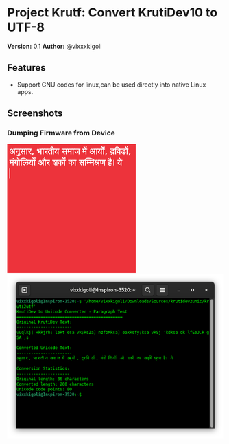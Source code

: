 # Project Krutf: Convert KrutiDev10 to UTF-8
**Version:** 0.1
**Author:** @vixxxkigoli

## Features
- Support GNU codes for linux,can be used directly into native Linux apps.

## Screenshots 

### Dumping Firmware from Device
![Text Output](text.png "Text output")
![Terminal Output](termi.png "Terminal output")
